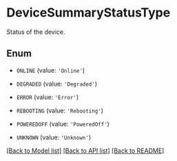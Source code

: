 # DeviceSummaryStatusType

Status of the device.

## Enum

* `ONLINE` (value: `'Online'`)

* `DEGRADED` (value: `'Degraded'`)

* `ERROR` (value: `'Error'`)

* `REBOOTING` (value: `'Rebooting'`)

* `POWEREDOFF` (value: `'PoweredOff'`)

* `UNKNOWN` (value: `'Unknown'`)

[[Back to Model list]](../README.md#documentation-for-models) [[Back to API list]](../README.md#documentation-for-api-endpoints) [[Back to README]](../README.md)


